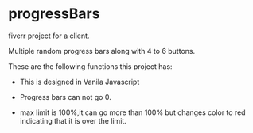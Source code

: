 # progressBars
fiverr project for a client. 

Multiple random progress bars along with 4 to 6 buttons.

These are the following functions this project has:

 * This is designed in Vanila Javascript
 
 * Progress bars can not go 0.
 
* max limit is 100%,it can go more than 100% but changes color to red indicating that it is over the limit.  
